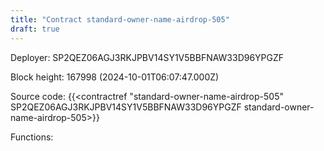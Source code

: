 ```yaml
---
title: "Contract standard-owner-name-airdrop-505"
draft: true
---
```

Deployer: SP2QEZ06AGJ3RKJPBV14SY1V5BBFNAW33D96YPGZF


 



Block height: 167998 (2024-10-01T06:07:47.000Z)

Source code: {{<contractref "standard-owner-name-airdrop-505" SP2QEZ06AGJ3RKJPBV14SY1V5BBFNAW33D96YPGZF standard-owner-name-airdrop-505>}}

Functions:


